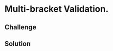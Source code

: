 # Multi-bracket Validation.
<!-- Short summary or background information -->

## Challenge
<!-- Description of the challenge -->

## Solution
<!-- Embedded whiteboard image -->
